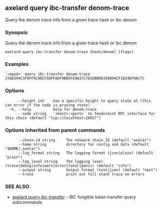 ## axelard query ibc-transfer denom-trace

Query the denom trace info from a given trace hash or ibc denom

### Synopsis

Query the denom trace info from a given trace hash or ibc denom

```
axelard query ibc-transfer denom-trace [hash/denom] [flags]
```

### Examples

```
`<appd>` query ibc-transfer denom-trace 27A6394C3F9FF9C9DCF5DFFADF9BB5FE9A37C7E92B006199894CF1824DF9AC7C
```

### Options

```
      --height int    Use a specific height to query state at (this can error if the node is pruning state)
  -h, --help          help for denom-trace
      --node string   `<host>:<port>` to Tendermint RPC interface for this chain (default "tcp://localhost:26657")
```

### Options inherited from parent commands

```
      --chain-id string     The network chain ID (default "axelar")
      --home string         directory for config and data (default "$HOME/.axelar")
      --log_format string   The logging format (json|plain) (default "plain")
      --log_level string    The logging level (trace|debug|info|warn|error|fatal|panic) (default "info")
      --output string       Output format (text|json) (default "text")
      --trace               print out full stack trace on errors
```

### SEE ALSO

- [axelard query ibc-transfer](/cli-docs/v0_29_1/axelard_query_ibc-transfer) - IBC fungible token transfer query subcommands
